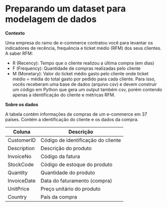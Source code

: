 # Preparando um dataset para modelagem de dados

**Contexto**

Uma empresa do ramo de e-commerce contratou você para levantar os indicadores de
recência, frequência e ticket médio (RFM) dos seus clientes.
A saber RFM:
 - R (Recency): Tempo que o cliente realizou a última compra (em dias)
 - F (Frequency): Quantidade de compras realizadas pelo cliente
 - M (Monetary): Valor do ticket médio gasto pelo cliente
onde ticket médio = média do total gasto por pedido para cada cliente.
Para isso, vocês receberam uma base de dados (arquivo csv) e devem construir um
código em Python que gera um output também csv, porém contendo apenas a
identificação do cliente e métricas RFM.

**Sobre os dados**

A tabela contém informações de compras de um e-commerce em 37 países. Contém a
identificação do cliente e os dados da compra.

| Coluna      | Descrição   | 
|-------------|-------------|
CustomerID    | Código de identificação do cliente|
Description   | Descrição do produto              |
InvoiceNo     | Código da fatura                  | 
StockCode     | Código de estoque do produto      |
Quantity      | Quantidade do produto             |
InvoiceDate   | Data do faturamento (compra)      | 
UnitPrice     | Preço unitário do produto         |
Country       | País da compra                    |
